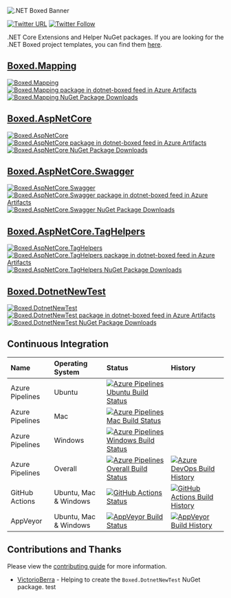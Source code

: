 ![.NET Boxed Banner](https://github.com/Dotnet-Boxed/Templates/blob/main/Images/Banner.png)

[![Twitter URL](https://img.shields.io/twitter/url/http/shields.io.svg?style=social)](https://twitter.com/RehanSaeedUK) [![Twitter Follow](https://img.shields.io/twitter/follow/rehansaeeduk.svg?style=social&label=Follow)](https://twitter.com/RehanSaeedUK)
 
.NET Core Extensions and Helper NuGet packages. If you are looking for the .NET Boxed project templates, you can find them [here](https://github.com/Dotnet-Boxed/Templates).

## [Boxed.Mapping](./Documentation/Boxed.Mapping.md)

[![Boxed.Mapping](https://img.shields.io/nuget/v/Boxed.Mapping.svg)](https://www.nuget.org/packages/Boxed.Mapping/) [![Boxed.Mapping package in dotnet-boxed feed in Azure Artifacts](https://feeds.dev.azure.com/dotnet-boxed/_apis/public/Packaging/Feeds/03bd56a4-9269-43f7-9f75-d82037c56a46/Packages/5ed2eb60-9538-4890-b90e-5d4d4cbb2a7a/Badge)](https://dev.azure.com/dotnet-boxed/Framework/_packaging?_a=package&feed=03bd56a4-9269-43f7-9f75-d82037c56a46&package=5ed2eb60-9538-4890-b90e-5d4d4cbb2a7a&preferRelease=true) [![Boxed.Mapping NuGet Package Downloads](https://img.shields.io/nuget/dt/Boxed.Mapping)](https://www.nuget.org/packages/Boxed.Mapping)

## [Boxed.AspNetCore](./Documentation/Boxed.AspNetCore.md)

[![Boxed.AspNetCore](https://img.shields.io/nuget/v/Boxed.AspNetCore.svg)](https://www.nuget.org/packages/Boxed.AspNetCore/) [![Boxed.AspNetCore package in dotnet-boxed feed in Azure Artifacts](https://feeds.dev.azure.com/dotnet-boxed/_apis/public/Packaging/Feeds/03bd56a4-9269-43f7-9f75-d82037c56a46/Packages/47bb453b-3fe4-44c1-8b82-3c64a2a9009a/Badge)](https://dev.azure.com/dotnet-boxed/Framework/_packaging?_a=package&feed=03bd56a4-9269-43f7-9f75-d82037c56a46&package=47bb453b-3fe4-44c1-8b82-3c64a2a9009a&preferRelease=true) [![Boxed.AspNetCore NuGet Package Downloads](https://img.shields.io/nuget/dt/Boxed.AspNetCore)](https://www.nuget.org/packages/Boxed.AspNetCore)

## [Boxed.AspNetCore.Swagger](./Documentation/Boxed.AspNetCore.Swagger.md)

[![Boxed.AspNetCore.Swagger](https://img.shields.io/nuget/v/Boxed.AspNetCore.Swagger.svg)](https://www.nuget.org/packages/Boxed.AspNetCore.Swagger/) [![Boxed.AspNetCore.Swagger package in dotnet-boxed feed in Azure Artifacts](https://feeds.dev.azure.com/dotnet-boxed/_apis/public/Packaging/Feeds/03bd56a4-9269-43f7-9f75-d82037c56a46/Packages/be991e58-86c8-4de4-8117-4a301e530669/Badge)](https://dev.azure.com/dotnet-boxed/Framework/_packaging?_a=package&feed=03bd56a4-9269-43f7-9f75-d82037c56a46&package=be991e58-86c8-4de4-8117-4a301e530669&preferRelease=true) [![Boxed.AspNetCore.Swagger NuGet Package Downloads](https://img.shields.io/nuget/dt/Boxed.AspNetCore.Swagger)](https://www.nuget.org/packages/Boxed.AspNetCore.Swagger)

## [Boxed.AspNetCore.TagHelpers](./Documentation/Boxed.AspNetCore.TagHelpers.md)

[![Boxed.AspNetCore.TagHelpers](https://img.shields.io/nuget/v/Boxed.AspNetCore.TagHelpers.svg)](https://www.nuget.org/packages/Boxed.AspNetCore.TagHelpers/) [![Boxed.AspNetCore.TagHelpers package in dotnet-boxed feed in Azure Artifacts](https://feeds.dev.azure.com/dotnet-boxed/_apis/public/Packaging/Feeds/03bd56a4-9269-43f7-9f75-d82037c56a46/Packages/0b0ed292-8769-4d42-9d89-b037e936633f/Badge)](https://dev.azure.com/dotnet-boxed/Framework/_packaging?_a=package&feed=03bd56a4-9269-43f7-9f75-d82037c56a46&package=0b0ed292-8769-4d42-9d89-b037e936633f&preferRelease=true) [![Boxed.AspNetCore.TagHelpers NuGet Package Downloads](https://img.shields.io/nuget/dt/Boxed.AspNetCore.TagHelpers)](https://www.nuget.org/packages/Boxed.AspNetCore.TagHelpers)

## [Boxed.DotnetNewTest](./Documentation/Boxed.DotnetNewTest.md)

[![Boxed.DotnetNewTest](https://img.shields.io/nuget/v/Boxed.DotnetNewTest.svg)](https://www.nuget.org/packages/Boxed.DotnetNewTest/) [![Boxed.DotnetNewTest package in dotnet-boxed feed in Azure Artifacts](https://feeds.dev.azure.com/dotnet-boxed/_apis/public/Packaging/Feeds/03bd56a4-9269-43f7-9f75-d82037c56a46/Packages/537173a7-9aba-493c-abd2-935fa9c14e27/Badge)](https://dev.azure.com/dotnet-boxed/Framework/_packaging?_a=package&feed=03bd56a4-9269-43f7-9f75-d82037c56a46&package=537173a7-9aba-493c-abd2-935fa9c14e27&preferRelease=true) [![Boxed.DotnetNewTest NuGet Package Downloads](https://img.shields.io/nuget/dt/Boxed.DotnetNewTest)](https://www.nuget.org/packages/Boxed.DotnetNewTest)

## Continuous Integration

| Name            | Operating System      | Status | History |
| :---            | :---                  | :---   | :---    |
| Azure Pipelines | Ubuntu                | [![Azure Pipelines Ubuntu Build Status](https://dev.azure.com/dotnet-boxed/Framework/_apis/build/status/Dotnet-Boxed.Framework?branchName=main&stageName=Build&jobName=Build&configuration=Build%20Linux)](https://dev.azure.com/dotnet-boxed/Framework/_build/latest?definitionId=1&branchName=main) | |
| Azure Pipelines | Mac                   | [![Azure Pipelines Mac Build Status](https://dev.azure.com/dotnet-boxed/Framework/_apis/build/status/Dotnet-Boxed.Framework?branchName=main&stageName=Build&jobName=Build&configuration=Build%20Mac)](https://dev.azure.com/dotnet-boxed/Framework/_build/latest?definitionId=1&branchName=main) | |
| Azure Pipelines | Windows               | [![Azure Pipelines Windows Build Status](https://dev.azure.com/dotnet-boxed/Framework/_apis/build/status/Dotnet-Boxed.Framework?branchName=main&stageName=Build&jobName=Build&configuration=Build%20Windows)](https://dev.azure.com/dotnet-boxed/Framework/_build/latest?definitionId=1&branchName=main) | |
| Azure Pipelines | Overall               | [![Azure Pipelines Overall Build Status](https://dev.azure.com/dotnet-boxed/Framework/_apis/build/status/Dotnet-Boxed.Framework?branchName=main)](https://dev.azure.com/dotnet-boxed/Framework/_build/latest?definitionId=1&branchName=main) | [![Azure DevOps Build History](https://buildstats.info/azurepipelines/chart/dotnet-boxed/Framework/1?branch=main&includeBuildsFromPullRequest=false)](https://dev.azure.com/dotnet-boxed/Framework/_build/latest?definitionId=1&branchName=main) |
| GitHub Actions  | Ubuntu, Mac & Windows | [![GitHub Actions Status](https://github.com/Dotnet-Boxed/Framework/workflows/Build/badge.svg?branch=main)](https://github.com/Dotnet-Boxed/Framework/actions) | [![GitHub Actions Build History](https://buildstats.info/github/chart/Dotnet-Boxed/Framework?branch=main&includeBuildsFromPullRequest=false)](https://github.com/Dotnet-Boxed/Framework/actions) |
| AppVeyor        | Ubuntu, Mac & Windows | [![AppVeyor Build Status](https://ci.appveyor.com/api/projects/status/aknwu9sil3dv3im0/branch/main?svg=true)](https://ci.appveyor.com/project/RehanSaeed/framework/branch/main) | [![AppVeyor Build History](https://buildstats.info/appveyor/chart/RehanSaeed/Framework?branch=main&includeBuildsFromPullRequest=false)](https://ci.appveyor.com/project/RehanSaeed/Framework) |

## Contributions and Thanks

Please view the [contributing guide](/.github/CONTRIBUTING.md) for more information.

- [VictorioBerra](https://github.com/VictorioBerra) - Helping to create the `Boxed.DotnetNewTest` NuGet package.
test
